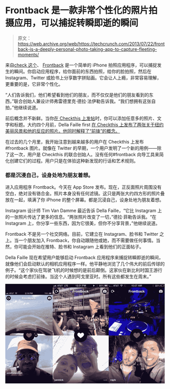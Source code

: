 # Frontback 是一款非常个性化的照片拍摄应用，可以捕捉转瞬即逝的瞬间

> 原文：<https://web.archive.org/web/https://techcrunch.com/2013/07/22/frontback-is-a-deeply-personal-photo-taking-app-to-capture-fleeting-moments/>

来自[check 这个](https://web.archive.org/web/20230328012702/http://checkthis.com/)、 [Frontback](https://web.archive.org/web/20230328012702/http://frontback.me/) 是一个简单的 iPhone 拍照应用程序，可以捕捉发生的瞬间。你启动应用程序，给你面前的东西拍照，给你的脸拍照，然后在 Instagram、Twitter 或脸书上分享数字拼贴画。它会让人上瘾，非常容易理解，更重要的是，它非常个性化。

“人们告诉我们，他们希望看到他们的朋友，而不仅仅是他们的朋友看到的东西，”联合创始人兼设计师弗雷德里克·德拉·法伊勒告诉我。“我们想拥有这张自拍，”他继续说道。

前后概念并不新鲜。当你[在 Checkthis 上发帖](https://web.archive.org/web/20230328012702/https://techcrunch.com/2012/12/11/checkthis-updates-its-social-posters-share-visually-compelling-content-without-setting-up-a-blog/)时，你可以添加任意多的照片、文字和标题。大约四个月前，Della Faille first [在 Checkthis 上发布了两张关于纽约美丽风景和他的反应的照片。他同时解释了“前锋”的概念。](https://web.archive.org/web/20230328012702/http://checkthis.com/s374)

在过去的几个月里，我开始注意到越来越多的用户在 Checkthis 上发布#frontback 图片。就像在 Twitter 的早期，一个用户发明了一个新的用例——除了这一次，用户是 Checkthis 的联合创始人。没有任何#frontback 向导工具来简化创建它们的过程。用户只是在体验这种新发现的行话和艺术规则。

### 都是沉浸自己，设身处地为朋友着想。

进入应用程序 Frontback。今天在 App Store 发布。现在，正反面照片周围没有空白，绝对没有铬合金。照片本身没有任何滤镜。这只是两张大约四方形的照片叠放在一起，填满了你 iPhone 的整个屏幕。都是沉浸自己，设身处地为朋友着想。

Instagram 设计师 Tim Van Damme 最近告诉 Della Faille，“它比 Instagram 上的一张照片传达了更多的信息。“两张照片改变了一切，”德拉·菲勒告诉我。“在 Instagram 上，你分享一些东西，因为它很美，但你不分享背景，”他继续说道。

Frontback 不是另一个社交网络。目前，它建立在 Instagram、脸书和 Twitter 之上。当一个朋友加入 Frontback，你自动跟随他或她，而不需要做任何事情。当然，你可能会开始在推特、脸书和 Instagram 上看到他们的正面帖子。

Della Faille 现在希望用户能够启动 Frontback 应用程序来捕捉转瞬即逝的瞬间，就像他们会启动默认的相机应用程序一样。他平静地浏览了几个伟大的前后传球的例子。“这个家伙在驾驶飞机的时候想的是前后颠倒。这家伙在新比利时国王游行的时候会考虑打前锋。当这个人遇到阿戈里亚时。所有这些都发生在周末。”

![Frontback](img/642cce56f539bd678d13a8f2de2bd307.png)